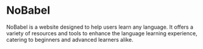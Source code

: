 # NoBabel
NoBabel is a website designed to help users learn any language. It offers a variety of resources and tools to enhance the language learning experience, catering to beginners and advanced learners alike.
